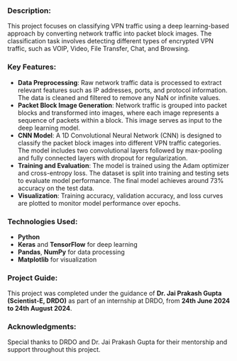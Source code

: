 ### Description:
This project focuses on classifying VPN traffic using a deep learning-based approach by converting network traffic into packet block images. The classification task involves detecting different types of encrypted VPN traffic, such as VOIP, Video, File Transfer, Chat, and Browsing.

### Key Features:
- **Data Preprocessing**: Raw network traffic data is processed to extract relevant features such as IP addresses, ports, and protocol information. The data is cleaned and filtered to remove any NaN or infinite values.
- **Packet Block Image Generation**: Network traffic is grouped into packet blocks and transformed into images, where each image represents a sequence of packets within a block. This image serves as input to the deep learning model.
- **CNN Model**: A 1D Convolutional Neural Network (CNN) is designed to classify the packet block images into different VPN traffic categories. The model includes two convolutional layers followed by max-pooling and fully connected layers with dropout for regularization.
- **Training and Evaluation**: The model is trained using the Adam optimizer and cross-entropy loss. The dataset is split into training and testing sets to evaluate model performance. The final model achieves around 73% accuracy on the test data.
- **Visualization**: Training accuracy, validation accuracy, and loss curves are plotted to monitor model performance over epochs.

### Technologies Used:
- **Python**
- **Keras** and **TensorFlow** for deep learning
- **Pandas**, **NumPy** for data processing
- **Matplotlib** for visualization

### Project Guide:
This project was completed under the guidance of **Dr. Jai Prakash Gupta (Scientist-E, DRDO)** as part of an internship at DRDO, from **24th June 2024 to 24th August 2024**.

### Acknowledgments:
Special thanks to DRDO and Dr. Jai Prakash Gupta for their mentorship and support throughout this project.

